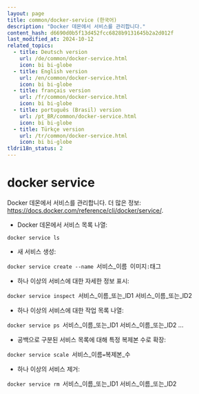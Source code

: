 ```yaml
---
layout: page
title: common/docker-service (한국어)
description: "Docker 데몬에서 서비스를 관리합니다."
content_hash: d6690d0b5f13d452fcc6828b9131645b2a2d012f
last_modified_at: 2024-10-12
related_topics:
  - title: Deutsch version
    url: /de/common/docker-service.html
    icon: bi bi-globe
  - title: English version
    url: /en/common/docker-service.html
    icon: bi bi-globe
  - title: français version
    url: /fr/common/docker-service.html
    icon: bi bi-globe
  - title: português (Brasil) version
    url: /pt_BR/common/docker-service.html
    icon: bi bi-globe
  - title: Türkçe version
    url: /tr/common/docker-service.html
    icon: bi bi-globe
tldri18n_status: 2
---
```

# docker service

Docker 데몬에서 서비스를 관리합니다.
더 많은 정보: <https://docs.docker.com/reference/cli/docker/service/>.

- Docker 데몬에서 서비스 목록 나열:

`docker service ls`

- 새 서비스 생성:

`docker service create --name `<span class="tldr-var badge badge-pill bg-dark-lm bg-white-dm text-white-lm text-dark-dm font-weight-bold">서비스_이름</span>` `<span class="tldr-var badge badge-pill bg-dark-lm bg-white-dm text-white-lm text-dark-dm font-weight-bold">이미지</span>`:`<span class="tldr-var badge badge-pill bg-dark-lm bg-white-dm text-white-lm text-dark-dm font-weight-bold">태그</span>

- 하나 이상의 서비스에 대한 자세한 정보 표시:

`docker service inspect `<span class="tldr-var badge badge-pill bg-dark-lm bg-white-dm text-white-lm text-dark-dm font-weight-bold">서비스_이름_또는_ID1 서비스_이름_또는_ID2</span>

- 하나 이상의 서비스에 대한 작업 목록 나열:

`docker service ps `<span class="tldr-var badge badge-pill bg-dark-lm bg-white-dm text-white-lm text-dark-dm font-weight-bold">서비스_이름_또는_ID1 서비스_이름_또는_ID2 ...</span>

- 공백으로 구분된 서비스 목록에 대해 특정 복제본 수로 확장:

`docker service scale `<span class="tldr-var badge badge-pill bg-dark-lm bg-white-dm text-white-lm text-dark-dm font-weight-bold">서비스_이름</span>`=`<span class="tldr-var badge badge-pill bg-dark-lm bg-white-dm text-white-lm text-dark-dm font-weight-bold">복제본_수</span>

- 하나 이상의 서비스 제거:

`docker service rm `<span class="tldr-var badge badge-pill bg-dark-lm bg-white-dm text-white-lm text-dark-dm font-weight-bold">서비스_이름_또는_ID1 서비스_이름_또는_ID2</span>
